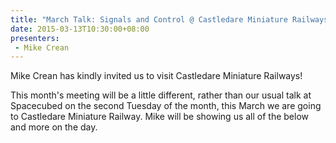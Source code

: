 ```yaml
---
title: "March Talk: Signals and Control @ Castledare Miniature Railways"
date: 2015-03-13T10:30:00+08:00
presenters:
 - Mike Crean
---
```


Mike Crean has kindly invited us to visit Castledare Miniature
Railways!
<!--more-->

This month's meeting will be a little different, rather than our usual
talk at Spacecubed on the second Tuesday of the month, this March we
are going to Castledare Miniature Railway. Mike will be showing us all
of the below and more on the day.
